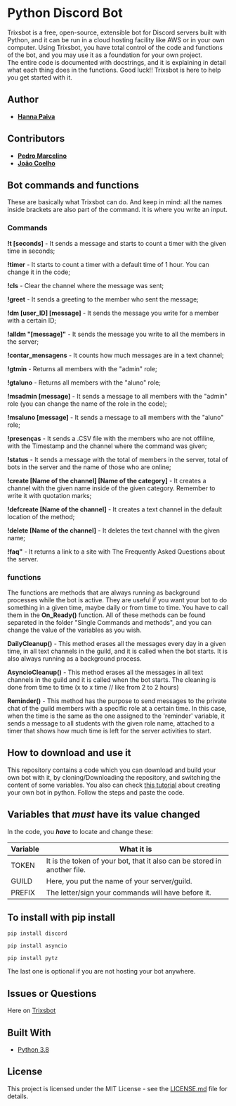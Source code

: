 # Python Discord Bot 

 Trixsbot is a free, open-source, extensible bot for Discord servers built with Python, and it can be run in a cloud hosting facility like AWS or in your own computer. Using Trixsbot, you have total control of the code and functions of the bot, and you may use it as a foundation for your own project.  
The entire code is documented with docstrings, and it is explaining in detail what each thing does in the functions. Good luck!! Trixsbot is here to help you get started with it.
## Author

* **[Hanna Paiva](https://github.com/Hantriex)**

## Contributors

* **[Pedro Marcelino](https://github.com/pmarcelino)**
* **[João Coelho](https://github.com/joaopcoelho)**

## Bot commands and functions

 These are basically what Trixsbot can do. 
And keep in mind: all the names inside brackets are also part of the command. It is where you write an input. 

### Commands

 **!t [seconds]** - It sends a message and starts to count a timer with the given time in seconds;

 **!timer** - It starts to count a timer with a default time of 1 hour. You can change it in the code;

 **!cls** - Clear the channel where the message was sent; 

 **!greet** - It sends a greeting to the member who sent the message;

 **!dm [user_ID] [message]**  - It sends the message you write for a member with a certain ID;

 **!alldm "[message]"** - It sends the message you write to all the members in the server;

 **!contar_mensagens** - It counts how much messages are in a text channel;

 **!gtmin** - Returns all members with the "admin" role;

 **!gtaluno** - Returns all members with the "aluno" role;

 **!msadmin [message]** - It sends a message to all members with the "admin" role (you can change the name of the role in the code); 

 **!msaluno [message]** - It sends a message to all members with the "aluno" role;

 **!presenças** - It sends a .CSV file with the members who are not offiline, with the Timestamp and the channel where the command was given; 

 **!status** - It sends a message with the total of members in the server, total of bots in the server and the name of those who are online; 

 **!create [Name of the channel] [Name of the category]** - It creates a channel with the given name inside of the given category. Remember to write it with quotation marks;

 **!defcreate [Name of the channel]** - It creates a text channel in the default location of the method;

 **!delete [Name of the channel]** - It deletes the text channel with the given name;

 **!faq"** - It returns a link to a site with The Frequently Asked Questions about the server.

 ### functions
 
 The functions are methods that are always running as background processes while the bot is active. They are useful if you want your bot to do something in a given time, maybe daily or from time to time. You have to call them in the **On_Ready()** function. 
All of these methods can be found separeted in the folder "Single Commands and methods", and you can change the value of the variables as you wish. 

**DailyCleanup()** - This method erases all the messages every day in a given time, in all text channels in the guild, and it 
     is called when the bot starts. It is also always running as a background process.
     
**AsyncioCleanup()** - This method erases all the messages in all text channels in the guild and it is called when the bot starts. The cleaning is done from time to time (x to x time // like from 2 to 2 hours)

**Reminder()** - This method has the purpose to send messages to the private chat of the guild members with a specific role at a certain time. In this case, when the time is the same as the one assigned to the 'reminder' variable, it sends a message to all students with the given role name, attached to a timer that shows how much time is left for the server activities to start. 

## How to download and use it

This repository contains a code which you can download and build your own bot with it, by cloning/Downloading the repository, and switching the content of some variables.
You also can check [this tutorial](https://realpython.com/how-to-make-a-discord-bot-python/) about creating your own bot in python. Follow the steps and paste the code. 

## Variables that ***must*** have its value changed

In the code, you ***have*** to locate and change these:

| Variable              | What it is                                                            |
| ----------------------| ----------------------------------------------------------------------|
| TOKEN                 | It is the token of your bot, that it also can be stored in another file.|
| GUILD                 | Here, you put the name of your server/guild. |
| PREFIX                | The letter/sign your commands will have before it.|




## To install with pip install


```
pip install discord
```
```
pip install asyncio
```
```
pip install pytz 
```
The last one is optional if you are not hosting your bot anywhere.


## Issues or Questions

Here on [Trixsbot](https://github.com/Hantriex/Projetos-Tree-Tree2--Hanna-Paiva/issues/1)

## Built With

* [Python 3.8](https://www.python.org/)

## License

This project is licensed under the MIT License - see the [LICENSE.md](LICENSE.md) file for details.
